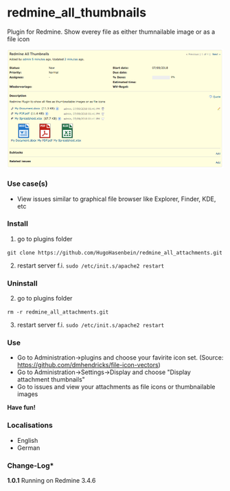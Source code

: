 # redmine_all_thumbnails

Plugin for Redmine. Show everey file as either thumnailable image or as a file icon

![PNG that represents a quick overview](/doc/Overview.png)

### Use case(s)

* View issues similar to graphical file browser like Explorer, Finder, KDE, etc

### Install

1. go to plugins folder

`git clone https://github.com/HugoHasenbein/redmine_all_attachments.git`

2. restart server f.i.  `sudo /etc/init.s/apache2 restart`

### Uninstall

2. go to plugins folder

`rm -r redmine_all_attachments.git`

3. restart server f.i.  `sudo /etc/init.s/apache2 restart`

### Use

* Go to Administration->plugins and choose your favirite icon set. (Source: https://github.com/dmhendricks/file-icon-vectors)
* Go to Administration->Settings->Display and choose "Display attachment thumbnails"
* Go to issues and view your attachments as file icons or thumbnailable images

**Have fun!**

### Localisations

* English
* German

### Change-Log* 

**1.0.1** Running on Redmine 3.4.6
